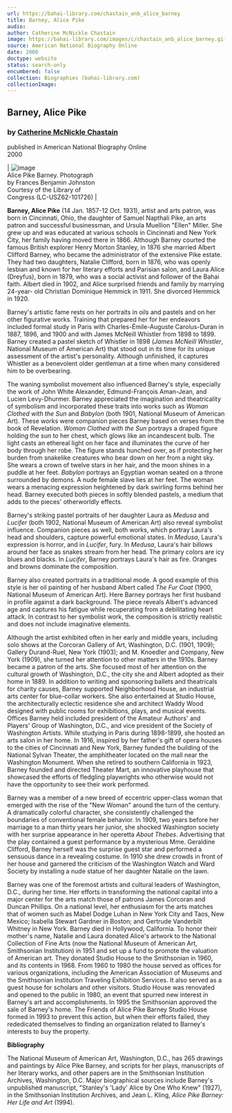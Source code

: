 ```yaml
---
url: https://bahai-library.com/chastain_anb_alice_barney
title: Barney, Alice Pike
audio: 
author: Catherine McNickle Chastain
image: https://bahai-library.com/images/c/chastain_anb_alice_barney.gif
source: American National Biography Online
date: 2000
doctype: website
status: search-only
encumbered: false
collection: Biographies (bahai-library.com)
collectionImage: 
---
```



## Barney, Alice Pike

### by [Catherine McNickle Chastain](https://bahai-library.com/author/Catherine+McNickle+Chastain)

published in American National Biography Online  
2000


| ![image](https://bahai-library.com/images/c/chastain_anb_alice_barney.gif)  
Alice Pike Barney. Photograph  
by Frances Benjamin Johnston  
Courtesy of the Library of  
Congress (LC-USZ62-101726) |

**Barney, Alice Pike** (14 Jan. 1857-12 Oct. 1931), artist and arts patron, was born in Cincinnati, Ohio, the daughter of Samuel Napthali Pike, an arts patron and successful businessman, and Ursula Muellion "Ellen" Miller. She grew up and was educated at various schools in Cincinnati and New York City, her family having moved there in 1866. Although Barney courted the famous British explorer Henry Morton Stanley, in 1876 she married Albert Clifford Barney, who became the administrator of the extensive Pike estate. They had two daughters, Natalie Clifford, born in 1876, who was openly lesbian and known for her literary efforts and Parisian salon, and Laura Alice (Dreyfus), born in 1879, who was a social activist and follower of the Bahai faith. Albert died in 1902, and Alice surprised friends and family by marrying 24-year- old Christian Dominique Hemmick in 1911. She divorced Hemmick in 1920.

Barney's artistic fame rests on her portraits in oils and pastels and on her other figurative works. Training that prepared her for her endeavors included formal study in Paris with Charles-Émile-Auguste Carolus-Duran in 1887, 1896, and 1900 and with James McNeill Whistler from 1898 to 1899. Barney created a pastel sketch of Whistler in 1898 (_James McNeill Whistler_, National Museum of American Art) that stood out in its time for its unique assessment of the artist's personality. Although unfinished, it captures Whistler as a benevolent older gentleman at a time when many considered him to be overbearing.

The waning symbolist movement also influenced Barney's style, especially the work of John White Alexander, Edmund-François Aman-Jean, and Lucien Levy-Dhurmer. Barney appreciated the imagination and theatricality of symbolism and incorporated these traits into works such as _Woman Clothed with the Sun_ and _Babylon_ (both 1901, National Museum of American Art). These works were companion pieces Barney based on verses from the book of Revelation. _Woman Clothed with the Sun_ portrays a draped figure holding the sun to her chest, which glows like an incandescent bulb. The light casts an ethereal light on her face and illuminates the curve of her body through her robe. The figure stands hunched over, as if protecting her burden from snakelike creatures who bear down on her from a night sky. She wears a crown of twelve stars in her hair, and the moon shines in a puddle at her feet. _Babylon_ portrays an Egyptian woman seated on a throne surrounded by demons. A nude female slave lies at her feet. The woman wears a menacing expression heightened by dark swirling forms behind her head. Barney executed both pieces in softly blended pastels, a medium that adds to the pieces' otherworldly effects.

Barney's striking pastel portraits of her daughter Laura as _Medusa_ and _Lucifer_ (both 1902, National Museum of American Art) also reveal symbolist influence. Companion pieces as well, both works, which portray Laura's head and shoulders, capture powerful emotional states. In _Medusa_, Laura's expression is horror, and in _Lucifer_, fury. In _Medusa_, Laura's hair billows around her face as snakes stream from her head. The primary colors are icy blues and blacks. In _Lucifer_, Barney portrays Laura's hair as fire. Oranges and browns dominate the composition.

Barney also created portraits in a traditional mode. A good example of this style is her oil painting of her husband Albert called _The Fur Coat_ (1900, National Museum of American Art). Here Barney portrays her first husband in profile against a dark background. The piece reveals Albert's advanced age and captures his fatigue while recuperating from a debilitating heart attack. In contrast to her symbolist work, the composition is strictly realistic and does not include imaginative elements.

Although the artist exhibited often in her early and middle years, including solo shows at the Corcoran Gallery of Art, Washington, D.C. (1901, 1909); Gallery Durand-Ruel, New York (1903); and M. Knoedler and Company, New York (1909), she turned her attention to other matters in the 1910s. Barney became a patron of the arts. She focused most of her attention on the cultural growth of Washington, D.C., the city she and Albert adopted as their home in 1889. In addition to writing and sponsoring ballets and theatricals for charity causes, Barney supported Neighborhood House, an industrial arts center for blue-collar workers. She also entertained at Studio House, the architecturally eclectic residence she and architect Waddy Wood designed with public rooms for exhibitions, plays, and musical events. Offices Barney held included president of the Amateur Authors' and Players' Group of Washington, D.C., and vice president of the Society of Washington Artists. While studying in Paris during 1898-1899, she hosted an arts salon in her home. In 1916, inspired by her father's gift of opera houses to the cities of Cincinnati and New York, Barney funded the building of the National Sylvan Theater, the amphitheater located on the mall near the Washington Monument. When she retired to southern California in 1923, Barney founded and directed Theater Mart, an innovative playhouse that showcased the efforts of fledgling playwrights who otherwise would not have the opportunity to see their work performed.

Barney was a member of a new breed of eccentric upper-class woman that emerged with the rise of the "New Woman" around the turn of the century. A dramatically colorful character, she consistently challenged the boundaries of conventional female behavior. In 1909, two years before her marriage to a man thirty years her junior, she shocked Washington society with her surprise appearance in her operetta _About Thebes_. Advertising that the play contained a guest performance by a mysterious Mme. Geraldine Clifford, Barney herself was the surprise guest star and performed a sensuous dance in a revealing costume. In 1910 she drew crowds in front of her house and garnered the criticism of the Washington Watch and Ward Society by installing a nude statue of her daughter Natalie on the lawn.

Barney was one of the foremost artists and cultural leaders of Washington, D.C., during her time. Her efforts in transforming the national capital into a major center for the arts match those of patrons James Corcoran and Duncan Phillips. On a national level, her enthusiasm for the arts matches that of women such as Mabel Dodge Luhan in New York City and Taos, New Mexico; Isabella Stewart Gardner in Boston; and Gertrude Vanderbilt Whitney in New York. Barney died in Hollywood, California. To honor their mother's name, Natalie and Laura donated Alice's artwork to the National Collection of Fine Arts (now the National Museum of American Art, Smithsonian Institution) in 1951 and set up a fund to promote the valuation of American art. They donated Studio House to the Smithsonian in 1960, and its contents in 1968. From 1960 to 1980 the house served as offices for various organizations, including the American Association of Museums and the Smithsonian Institution Traveling Exhibition Services. It also served as a guest house for scholars and other visitors. Studio House was renovated and opened to the public in 1980, an event that spurred new interest in Barney's art and accomplishments. In 1995 the Smithsonian approved the sale of Barney's home. The Friends of Alice Pike Barney Studio House formed in 1993 to prevent this action, but when their efforts failed, they rededicated themselves to finding an organization related to Barney's interests to buy the property.

**Bibliography**

The National Museum of American Art, Washington, D.C., has 265 drawings and paintings by Alice Pike Barney, and scripts for her plays, manuscripts of her literary works, and other papers are in the Smithsonian Institution Archives, Washington, D.C. Major biographical sources include Barney's unpublished manuscript, "Stanley's 'Lady' Alice by One Who Knew" (1927), in the Smithsonian Institution Archives, and Jean L. Kling, _Alice Pike Barney: Her Life and Art_ (1994).